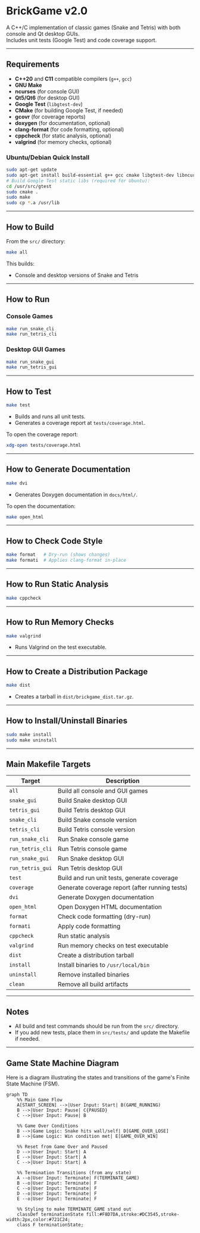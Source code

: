 # BrickGame v2.0

A C++/C implementation of classic games (Snake and Tetris) with both console and Qt desktop GUIs.  
Includes unit tests (Google Test) and code coverage support.

---

## Requirements

- **C++20** and **C11** compatible compilers (`g++`, `gcc`)
- **GNU Make**
- **ncurses** (for console GUI)
- **Qt5/Qt6** (for desktop GUI)
- **Google Test** (`libgtest-dev`)
- **CMake** (for building Google Test, if needed)
- **gcovr** (for coverage reports)
- **doxygen** (for documentation, optional)
- **clang-format** (for code formatting, optional)
- **cppcheck** (for static analysis, optional)
- **valgrind** (for memory checks, optional)

### Ubuntu/Debian Quick Install

```sh
sudo apt-get update
sudo apt-get install build-essential g++ gcc cmake libgtest-dev libncursesw5-dev qtbase5-dev qtbase5-dev-tools gcovr doxygen clang-format cppcheck valgrind
# Build Google Test static libs (required for Ubuntu):
cd /usr/src/gtest
sudo cmake .
sudo make
sudo cp *.a /usr/lib
```

---

## How to Build

From the `src/` directory:

```sh
make all
```

This builds:
- Console and desktop versions of Snake and Tetris

---

## How to Run

### Console Games

```sh
make run_snake_cli
make run_tetris_cli
```

### Desktop GUI Games

```sh
make run_snake_gui
make run_tetris_gui
```

---

## How to Test

```sh
make test
```
- Builds and runs all unit tests.
- Generates a coverage report at `tests/coverage.html`.

To open the coverage report:
```sh
xdg-open tests/coverage.html
```

---

## How to Generate Documentation

```sh
make dvi
```
- Generates Doxygen documentation in `docs/html/`.

To open the documentation:
```sh
make open_html
```

---

## How to Check Code Style

```sh
make format   # Dry-run (shows changes)
make formati  # Applies clang-format in-place
```

---

## How to Run Static Analysis

```sh
make cppcheck
```

---

## How to Run Memory Checks

```sh
make valgrind
```
- Runs Valgrind on the test executable.

---

## How to Create a Distribution Package

```sh
make dist
```
- Creates a tarball in `dist/brickgame_dist.tar.gz`.

---

## How to Install/Uninstall Binaries

```sh
sudo make install
sudo make uninstall
```

---

## Main Makefile Targets

| Target             | Description                                      |
|--------------------|--------------------------------------------------|
| `all`              | Build all console and GUI games                  |
| `snake_gui`        | Build Snake desktop GUI                          |
| `tetris_gui`       | Build Tetris desktop GUI                         |
| `snake_cli`        | Build Snake console version                      |
| `tetris_cli`       | Build Tetris console version                     |
| `run_snake_cli`    | Run Snake console game                           |
| `run_tetris_cli`   | Run Tetris console game                          |
| `run_snake_gui`    | Run Snake desktop GUI                            |
| `run_tetris_gui`   | Run Tetris desktop GUI                           |
| `test`             | Build and run unit tests, generate coverage      |
| `coverage`         | Generate coverage report (after running tests)   |
| `dvi`              | Generate Doxygen documentation                   |
| `open_html`        | Open Doxygen HTML documentation                  |
| `format`           | Check code formatting (dry-run)                  |
| `formati`          | Apply code formatting                            |
| `cppcheck`         | Run static analysis                              |
| `valgrind`         | Run memory checks on test executable             |
| `dist`             | Create a distribution tarball                    |
| `install`          | Install binaries to `/usr/local/bin`             |
| `uninstall`        | Remove installed binaries                        |
| `clean`            | Remove all build artifacts                       |

---

## Notes

- All build and test commands should be run from the `src/` directory.
- If you add new tests, place them in `src/tests/` and update the Makefile if needed.

---

## Game State Machine Diagram

Here is a diagram illustrating the states and transitions of the game's Finite State Machine (FSM).

```mermaid
graph TD
    %% Main Game Flow
    A[START_SCREEN] -->|User Input: Start| B(GAME_RUNNING)
    B -->|User Input: Pause| C{PAUSED}
    C -->|User Input: Pause| B

    %% Game Over Conditions
    B -->|Game Logic: Snake hits wall/self| D[GAME_OVER_LOSE]
    B -->|Game Logic: Win condition met| E[GAME_OVER_WIN]

    %% Reset from Game Over and Paused
    D -->|User Input: Start| A
    E -->|User Input: Start| A
    C -->|User Input: Start| A

    %% Termination Transitions (from any state)
    A --o|User Input: Terminate| F(TERMINATE_GAME)
    B --o|User Input: Terminate| F
    C --o|User Input: Terminate| F
    D --o|User Input: Terminate| F
    E --o|User Input: Terminate| F

    %% Styling to make TERMINATE_GAME stand out
    classDef terminationState fill:#F8D7DA,stroke:#DC3545,stroke-width:2px,color:#721C24;
    class F terminationState;
```
